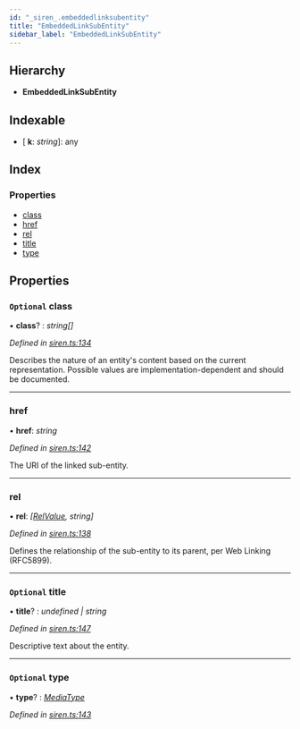```yaml
---
id: "_siren_.embeddedlinksubentity"
title: "EmbeddedLinkSubEntity"
sidebar_label: "EmbeddedLinkSubEntity"
---
```


## Hierarchy

* **EmbeddedLinkSubEntity**

## Indexable

* \[ **k**: *string*\]: any

## Index

### Properties

* [class](_siren_.embeddedlinksubentity.md#optional-class)
* [href](_siren_.embeddedlinksubentity.md#href)
* [rel](_siren_.embeddedlinksubentity.md#rel)
* [title](_siren_.embeddedlinksubentity.md#optional-title)
* [type](_siren_.embeddedlinksubentity.md#optional-type)

## Properties

### `Optional` class

• **class**? : *string[]*

*Defined in [siren.ts:134](https://github.com/comit-network/comit-js-sdk/blob/68ef370/src/siren.ts#L134)*

Describes the nature of an entity's content based on the current representation. Possible values are implementation-dependent and should be documented.

___

###  href

• **href**: *string*

*Defined in [siren.ts:142](https://github.com/comit-network/comit-js-sdk/blob/68ef370/src/siren.ts#L142)*

The URI of the linked sub-entity.

___

###  rel

• **rel**: *[[RelValue](../modules/_siren_.md#relvalue), string]*

*Defined in [siren.ts:138](https://github.com/comit-network/comit-js-sdk/blob/68ef370/src/siren.ts#L138)*

Defines the relationship of the sub-entity to its parent, per Web Linking (RFC5899).

___

### `Optional` title

• **title**? : *undefined | string*

*Defined in [siren.ts:147](https://github.com/comit-network/comit-js-sdk/blob/68ef370/src/siren.ts#L147)*

Descriptive text about the entity.

___

### `Optional` type

• **type**? : *[MediaType](../modules/_siren_.md#mediatype)*

*Defined in [siren.ts:143](https://github.com/comit-network/comit-js-sdk/blob/68ef370/src/siren.ts#L143)*
